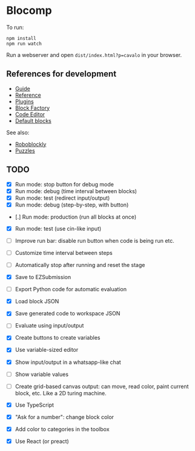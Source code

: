 # Blocomp

To run:

```
npm install
npm run watch
```

Run a webserver and open `dist/index.html?p=cavalo` in your browser.

## References for development

- [Guide](https://developers.google.com/blockly/guides/overview)
- [Reference](https://developers.google.com/blockly/reference/js/blockly)
- [Plugins](https://google.github.io/blockly-samples/)
- [Block Factory](https://blockly-demo.appspot.com/static/demos/blockfactory/index.html)
- [Code Editor](https://blockly-demo.appspot.com/static/demos/code/index.html)
- [Default blocks](https://github.com/google/blockly/tree/develop/blocks)

See also:

- [Roboblockly](https://roboblocky.com/curriculum/hourofcode/coding/3.php)
- [Puzzles](https://teachinglondoncomputing.org/puzzles/)

## TODO

- [x] Run mode: stop button for debug mode
- [x] Run mode: debug (time interval between blocks)
- [x] Run mode: test (redirect input/output)
- [x] Run mode: debug (step-by-step, with button)
- [.] Run mode: production (run all blocks at once)
- [x] Run mode: test (use cin-like input)
- [ ] Improve run bar: disable run button when code is being run etc.
- [ ] Customize time interval between steps
- [ ] Automatically stop after running and reset the stage

- [x] Save to EZSubmission
- [ ] Export Python code for automatic evaluation

- [x] Load block JSON
- [x] Save generated code to workspace JSON
- [ ] Evaluate using input/output
- [x] Create buttons to create variables

- [x] Use variable-sized editor
- [x] Show input/output in a whatsapp-like chat
- [ ] Show variable values

- [ ] Create grid-based canvas output: can move, read color, paint current block, etc. Like a 2D turing machine.

- [x] Use TypeScript
- [x] "Ask for a number": change block color
- [x] Add color to categories in the toolbox
- [x] Use React (or preact)
